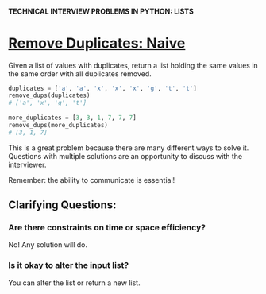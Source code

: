 #### TECHNICAL INTERVIEW PROBLEMS IN PYTHON: LISTS

# [Remove Duplicates: Naive](https://www.codecademy.com/courses/technical-interview-practice-python/lessons/tip-python-lists/exercises/tip-python-lists-duplicates-space)

Given a list of values with duplicates, return a list holding the same values in the same order with all duplicates removed.
```python
duplicates = ['a', 'a', 'x', 'x', 'x', 'g', 't', 't']
remove_dups(duplicates)
# ['a', 'x', 'g', 't']
 
more_duplicates = [3, 3, 1, 7, 7, 7]
remove_dups(more_duplicates)
# [3, 1, 7]
```
This is a great problem because there are many different ways to solve it. 
Questions with multiple solutions are an opportunity to discuss with the interviewer.

Remember: the ability to communicate is essential!

## Clarifying Questions:

### Are there constraints on time or space efficiency?

No! Any solution will do.

### Is it okay to alter the input list?

You can alter the list or return a new list.
